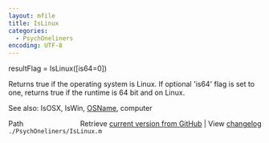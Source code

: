 ```yaml
---
layout: mfile
title: IsLinux
categories:
  - PsychOneliners
encoding: UTF-8
---
```


resultFlag = IsLinux\(\[is64=0\]\)

Returns true if the operating system is Linux.
If optional 'is64' flag is set to one, returns
true if the runtime is 64 bit and on Linux.

See also: IsOSX, IsWin, [OSName](/docs/OSName), computer


<div class="code_header" style="text-align:right;">
  <span style="float:left;">Path&nbsp;&nbsp;</span> <span class="counter">Retrieve <a href=
  "https://raw.github.com/Psychtoolbox-3/Psychtoolbox-3/beta/./PsychOneliners/IsLinux.m">current version from GitHub</a> | View <a href=
  "https://github.com/Psychtoolbox-3/Psychtoolbox-3/commits/beta/./PsychOneliners/IsLinux.m">changelog</a></span>
</div>
<div class="code">
  <code>./PsychOneliners/IsLinux.m</code>
</div>
